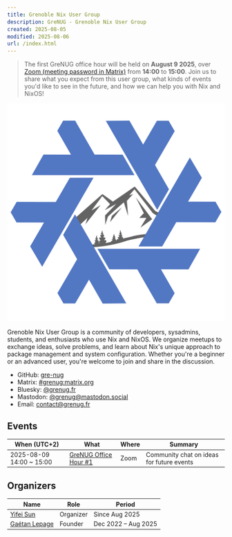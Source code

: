 ```yaml
---
title: Grenoble Nix User Group
description: GreNUG - Grenoble Nix User Group
created: 2025-08-05
modified: 2025-08-06
url: /index.html
---
```


> The first GreNUG office hour will be held on **August 9 2025**, over [Zoom (meeting password in Matrix)](https://univ-grenoble-alpes-fr.zoom.us/j/97910539613) from **14:00** to **15:00**.
> Join us to share what you expect from this user group, what kinds of events you'd like to see in the future, and how we can help you with Nix and NixOS!

![GreNUG](/assets/static/logo.png)

Grenoble Nix User Group is a community of developers, sysadmins, students, and enthusiasts who use Nix and NixOS.
We organize meetups to exchange ideas, solve problems, and learn about Nix's unique approach to package management and system configuration.
Whether you're a beginner or an advanced user, you're welcome to join and share in the discussion.

- GitHub: [gre-nug](https://github.com/gre-nug)
- Matrix: [#grenug:matrix.org](https://matrix.to/#/#grenug:matrix.org)
- Bluesky: [@grenug.fr](https://bsky.app/profile/grenug.fr)
- Mastodon: [@grenug@mastodon.social](https://mastodon.social/@grenug)
- Email: [contact@grenug.fr](mailto:contact@grenug.fr)

## Events

| When (UTC+2)             | What                                                         | Where | Summary                                   |
| ------------------------ | ------------------------------------------------------------ | ----- | ----------------------------------------- |
| 2025-08-09 14:00 ~ 15:00 | [GreNUG Office Hour #1](https://discourse.nixos.org/t/67687) | Zoom  | Community chat on ideas for future events |

## Organizers

| Name                                             | Role      | Period              |
| ------------------------------------------------ | --------- | ------------------- |
| [Yifei Sun](https://github.com/stepbrobd)        | Organizer | Since Aug 2025      |
| [Gaétan Lepage](https://github.com/GaetanLepage) | Founder   | Dec 2022 – Aug 2025 |
